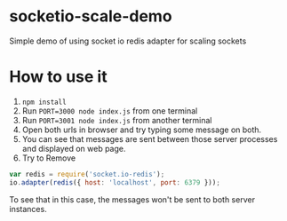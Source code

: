 # socketio-scale-demo
Simple demo of using socket io redis adapter for scaling sockets

# How to use it
1. `npm install` 
2. Run `PORT=3000 node index.js` from one terminal
3. Run `PORT=3001 node index.js` from another terminal
4. Open both urls in browser and try typing some message on both. 
5. You can see that messages are sent between those server processes and displayed on web page.
6. Try to Remove 
```js
var redis = require('socket.io-redis');
io.adapter(redis({ host: 'localhost', port: 6379 }));
```
To see that in this case, the messages won't be sent to both server instances.
